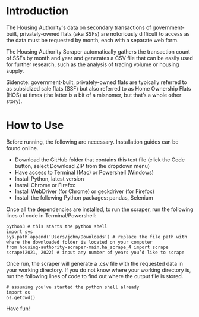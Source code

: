 # Introduction
The Housing Authority's data on secondary transactions of government-built, privately-owned flats (aka SSFs) are notoriously difficult to access as the data must be requested by month, each with a separate web form. 

The Housing Authority Scraper automatically gathers the transaction count of SSFs by month and year and generates a CSV file that can be easily used for further research, such as the analysis of trading volume or housing supply.

Sidenote: government-built, privately-owned flats are typically referred to as subsidized sale flats (SSF) but also referred to as Home Ownership Flats (HOS) at times (the latter is a bit of a misnomer, but that’s a whole other story). 

# How to Use
Before running, the following are necessary. Installation guides can be found online.
- Download the GitHub folder that contains this text file (click the Code button, select Download ZIP from the dropdown menu)
- Have access to Terminal (Mac) or Powershell (Windows)
- Install Python, latest version
- Install Chrome or Firefox
- Install WebDriver (for Chrome) or geckdriver (for Firefox)
- Install the following Python packages: pandas, Selenium

Once all the dependencies are installed, to run the scraper, run the following lines of code in Terminal/Powershell:
```
python3 # this starts the python shell
import sys 
sys.path.append(‘Users/john/Downloads’) # replace the file path with where the downloaded folder is located on your computer
from housing-authority-scraper-main.ha_scrape_4 import scrape
scrape(2021, 2022) # input any number of years you’d like to scrape
```

Once run, the scraper will generate a .csv file with the requested data in your working directory. If you do not know where your working directory is, run the following lines of code to find out where the output file is stored.
```
# assuming you've started the python shell already
import os
os.getcwd()
```

Have fun!
